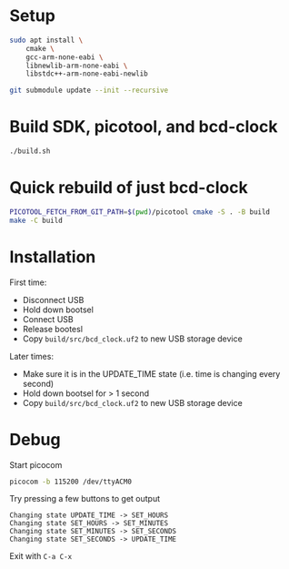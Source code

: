 # Setup

```sh
sudo apt install \
    cmake \
    gcc-arm-none-eabi \
    libnewlib-arm-none-eabi \
    libstdc++-arm-none-eabi-newlib

git submodule update --init --recursive
```

# Build SDK, picotool, and bcd-clock
```sh
./build.sh
```

# Quick rebuild of just bcd-clock
```sh
PICOTOOL_FETCH_FROM_GIT_PATH=$(pwd)/picotool cmake -S . -B build
make -C build
```

# Installation

First time:

* Disconnect USB
* Hold down bootsel
* Connect USB
* Release bootesl
* Copy `build/src/bcd_clock.uf2` to new USB storage device

Later times:

* Make sure it is in the UPDATE_TIME state (i.e. time is changing every second)
* Hold down bootsel for > 1 second
* Copy `build/src/bcd_clock.uf2` to new USB storage device

# Debug

Start picocom

```sh
picocom -b 115200 /dev/ttyACM0
```

Try pressing a few buttons to get output

```
Changing state UPDATE_TIME -> SET_HOURS
Changing state SET_HOURS -> SET_MINUTES
Changing state SET_MINUTES -> SET_SECONDS
Changing state SET_SECONDS -> UPDATE_TIME
```

Exit with `C-a C-x`
